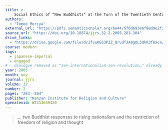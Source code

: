 ```yaml
---
title: >-
    Social Ethics of “New Buddhists” at the Turn of the Twentieth Century: A Comparative Study of Suzuki Daisetsu and Inoue Shūten
authors:
  - "Tomoe Moriya"
external_url: "https://pdfs.semanticscholar.org/6e44/5f0d693e6f98d9e2f2e9c439bc4af57e3dc6.pdf"
source_url: "https://doi.org/10.18874/jjrs.32.2.2005.283-304"
drive_links:
  - "https://drive.google.com/file/d/1fvuKE63PZZ_QrLdfJA0gOL5QhR3fUxce/view?usp=drivesdk"
course: modern
tags:
  - japanese-imperial
  - engaged
# - dialogue removed as "zen-internationalism-zen-revolution…" already adds Inoue to "dialogue"
year: 2005
month: nov
journal: jjrs
volume: 32
number: 2
pages: "283--304"
publisher: "Nanzan Institute for Religion and Culture"
openalexid: W2313649430
---
```


> … two Buddhist responses to rising nationalism and the restriction of freedom of religion and thought

